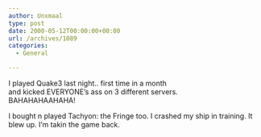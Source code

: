```yaml
---
author: Unxmaal
type: post
date: 2000-05-12T00:00:00+00:00
url: /archives/1089
categories:
  - General

---
```

I played Quake3 last night.. first time in a month  
and kicked EVERYONE&#8217;s ass on 3 different servers.  
BAHAHAHAAHAHA!

I bought n played Tachyon: the Fringe too. I crashed my ship in training. It blew up. I&#8217;m takin the game back.